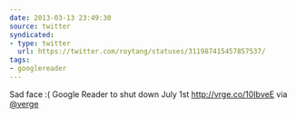 ```yaml
---
date: 2013-03-13 23:49:30
source: twitter
syndicated:
- type: twitter
  url: https://twitter.com/roytang/statuses/311987415457857537/
tags:
- googlereader
---
```


Sad face :( Google Reader to shut down July 1st http://vrge.co/10IbveE via [@verge](https://twitter.com/verge/)